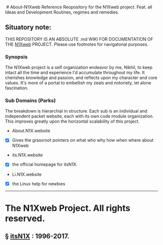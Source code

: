  # About-N1Xweb
Reference Reopository for the N1Xweb project. Feat. all Ideas and Development Routines, regimes and remedies.

## Situatory note:
THIS REPOSITORY IS AN ABSOLUTE .md WIKI FOR DOCUMENTATION OF THE [N1Xweb](http://N1X.website) PROJECT. Please use footnotes for navigatonal purposes.

### Synopsis
The N1Xweb project is a self organization endeavor by me, Nikhil, to keep intact all the time and experience I'd accumulate throughout my life. It cherishes knowledge and passion, and reflects upon my character and core values. It's more of a portal to embellish my zeals and notoriety, let alone fascination.

### Sub Domains (Parks)
The breakdown is hierarchial in structure. Each sub is an individual and independent packet website, each with its own code module organization. This improves greatly upon the horizontal scalability of this project.
- About.N1X.website
- [x] Gives the grassroot pointers on what who why how when where about N1Xweb

- its.N1X.website
- [x] the official homepage for itsN1X.

- Li.N1X.website
-[x] the Linux help for newbies

----
# The N1Xweb Project. All rights reserved.
§ [itsN1X](http://its.N1X.website) : 1996-2017.
----
